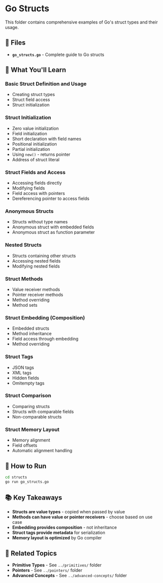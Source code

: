 # Go Structs

This folder contains comprehensive examples of Go's struct types and their usage.

## 📁 Files

- **`go_structs.go`** - Complete guide to Go structs

## 🎯 What You'll Learn

### **Basic Struct Definition and Usage**
- Creating struct types
- Struct field access
- Struct initialization

### **Struct Initialization**
- Zero value initialization
- Field initialization
- Short declaration with field names
- Positional initialization
- Partial initialization
- Using `new()` - returns pointer
- Address of struct literal

### **Struct Fields and Access**
- Accessing fields directly
- Modifying fields
- Field access with pointers
- Dereferencing pointer to access fields

### **Anonymous Structs**
- Structs without type names
- Anonymous struct with embedded fields
- Anonymous struct as function parameter

### **Nested Structs**
- Structs containing other structs
- Accessing nested fields
- Modifying nested fields

### **Struct Methods**
- Value receiver methods
- Pointer receiver methods
- Method overriding
- Method sets

### **Struct Embedding (Composition)**
- Embedded structs
- Method inheritance
- Field access through embedding
- Method overriding

### **Struct Tags**
- JSON tags
- XML tags
- Hidden fields
- Omitempty tags

### **Struct Comparison**
- Comparing structs
- Structs with comparable fields
- Non-comparable structs

### **Struct Memory Layout**
- Memory alignment
- Field offsets
- Automatic alignment handling

## 🚀 How to Run

```bash
cd structs
go run go_structs.go
```

## 📚 Key Takeaways

- **Structs are value types** - copied when passed by value
- **Methods can have value or pointer receivers** - choose based on use case
- **Embedding provides composition** - not inheritance
- **Struct tags provide metadata** for serialization
- **Memory layout is optimized** by Go compiler

## 🔗 Related Topics

- **Primitive Types** - See `../primitives/` folder
- **Pointers** - See `../pointers/` folder
- **Advanced Concepts** - See `../advanced-concepts/` folder

